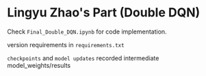 # Lingyu Zhao's Part (Double DQN)

Check `Final_Double_DQN.ipynb` for code implementation.

version requirements in `requirements.txt`

`checkpoints` and `model updates` recorded intermediate model_weights/results
